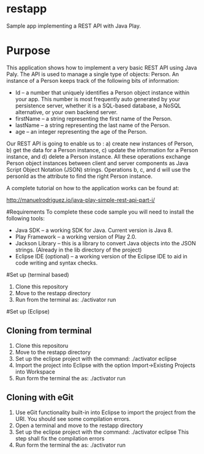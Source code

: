 restapp
=======

Sample app implementing a REST API with Java Play.

# Purpose

This application shows how to implement a very basic REST API using Java Paly. The API is used to manage a single type of objects: Person. An instance of a Person keeps track of the following bits of information:

- Id – a number that uniquely identifies a Person object instance within your app. This number is most frequently auto generated by your persistence server, whether it is a SQL-based database,  a NoSQL alternative, or your own backend server.
- firstName – a string representing the first name of the Person.
- lastName – a string representing the last name of the Person.
- age – an integer representing the age of the Person.

Our REST API is going to enable us to : a) create new instances of Person, b) get the data for a Person instance, c) update the information for a Person instance, and d) delete a Person instance. All these operations exchange Person object instances between client and server components as Java Script Object Notation (JSON) strings.  Operations b, c, and d will use the personId as the attribute to find the right Person instance. 

A complete tutorial on how to the application works can be found at:

http://manuelrodriguez.io/java-play-simple-rest-api-part-i/

#Requirements
To complete these code sample you will need to install the following tools:

- Java SDK – a working SDK for Java. Current version is Java 8.
- Play Framework – a working version of Play 2.0.
- Jackson Library – this is a library to convert Java objects into the JSON strings. (Already in the lib directory of the project)
- Eclipse IDE (optional) – a working version of the Eclipse IDE to aid in code writing and syntax checks.

#Set up (terminal based)

1. Clone this repository 
2. Move to the restapp directory
3. Run from the terminal as: ./activator run

#Set up (Eclipse)
## Cloning from terminal
1. Clone this repositoru
2. Move to the restapp directory
3. Set up the eclipse project with the command: ./activator eclipse
4. Import the project into Eclipse with the option Import->Existing Projects into Workspace
3. Run form the terminal the as: ./activator run

## Cloning with eGit
1. Use eGit functionality built-in into Eclipse to import the project from the URI. You should see some compilation errors.
2. Open a terminal and move to the restapp directory
3. Set up the eclipse project with the command: ./activator eclipse
This step shall fix the compilation errors
4. Run form the terminal the as: ./activator run


